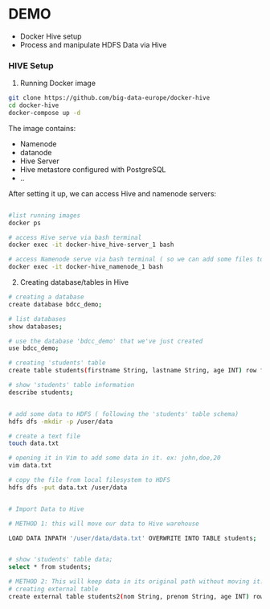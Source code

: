# DEMO

- Docker Hive setup
- Process and manipulate HDFS Data via Hive



### HIVE Setup

1. Running Docker image

```bash
git clone https://github.com/big-data-europe/docker-hive
cd docker-hive
docker-compose up -d
```

The image contains:

- Namenode
- datanode
- Hive Server
- Hive metastore configured with PostgreSQL
- ..

After setting it up, we can access Hive and namenode servers:

```bash

#list running images
docker ps

# access Hive serve via bash terminal
docker exec -it docker-hive_hive-server_1 bash

# access Namenode serve via bash terminal ( so we can add some files to HDFS ...)
docker exec -it docker-hive_namenode_1 bash
```


2. Creating database/tables in Hive

```bash
# creating a database
create database bdcc_demo;

# list databases
show databases;

# use the database 'bdcc_demo' that we've just created
use bdcc_demo;

# creating 'students' table
create table students(firstname String, lastname String, age INT) row format delimited fields terminated by ',' stored as textfile;

# show 'students' table information
describe students;


# add some data to HDFS ( following the 'students' table schema)
hdfs dfs -mkdir -p /user/data

# create a text file
touch data.txt

# opening it in Vim to add some data in it. ex: john,doe,20
vim data.txt

# copy the file from local filesystem to HDFS
hdfs dfs -put data.txt /user/data


# Import Data to Hive

# METHOD 1: this will move our data to Hive warehouse

LOAD DATA INPATH '/user/data/data.txt' OVERWRITE INTO TABLE students;


# show 'students' table data;
select * from students;

# METHOD 2: This will keep data in its original path without moving it. and Hive will read it from that path.
# creating external table
create external table students2(nom String, prenom String, age INT) row format delimited fields terminated by ',' LOCATION '/user/data';
```